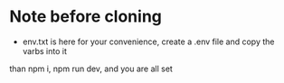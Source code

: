 # Note before cloning
- env.txt is here for your convenience, create a .env file and copy the varbs into it

than npm i, npm run dev, and you are all set


